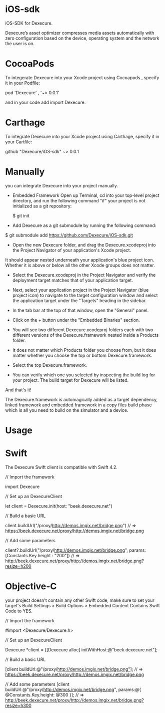 # iOS-sdk
iOS-SDK for Dexecure.

Dexecure’s asset optimizer compresses media assets automatically with zero configuration based on the device, operating system and the network the user is on.

# CocoaPods
To integerate Dexecure into your Xcode project using Cocoapods , specify it in your Podfile:

pod 'Dexecure' , '~> 0.0.1'

and in your code add import Dexecure.

# Carthage 

To integrate Dexecure into your Xcode project using Carthage, specify it in your Cartfile:

github "Dexecure/iOS-sdk" ~> 0.0.1


# Manually

you can integrate Dexecure into your project manually.

* Embedded Framework
  Open up Terminal, cd into your top-level project directory, and run the following command "if" your project is not        initialized as a git repository:
  
  $ git init
  
* Add Dexecure as a git submodule by running the following command:

$ git submodule add https://github.com/Dexecure/iOS-sdk.git

* Open the new Dexecure folder, and drag the Dexecure.xcodeproj into the Project Navigator of your application's Xcode project.

It should appear nested underneath your application's blue project icon. Whether it is above or below all the other Xcode  groups does not matter.

* Select the Dexecure.xcodeproj in the Project Navigator and verify the deployment target matches that of your application   target.

* Next, select your application project in the Project Navigator (blue project icon) to navigate to the target configuration window and select the application target under the "Targets" heading in the sidebar.

* In the tab bar at the top of that window, open the "General" panel.

* Click on the + button under the "Embedded Binaries" section.

* You will see two different Dexecure.xcodeproj folders each with two different versions of the Dexecure.framework nested inside a Products folder.

* It does not matter which Products folder you choose from, but it does matter whether you choose the top or bottom Dexecure.framework.

* Select the top Dexecure.framework.

* You can verify which one you selected by inspecting the build log for your project. The build target for Dexecure will be listed.

And that's it!

The Dexecure.framework is automagically added as a target dependency, linked framework and embedded framework in a copy files build phase which is all you need to build on the simulator and a device.

# Usage

 # Swift

The Dexecure Swift client is compatible with Swift 4.2.

// Import the framework

   import Dexecure

// Set up an DexecureClient

   let client = Dexecure.init(host: "beek.dexecure.net")

// Build a basic URL

  client.buildUrl("/proxy/http://demos.imgix.net/bridge.png") // =>  https://beek.dexecure.net/proxy/http://demos.imgix.net/bridge.png

// Add some parameters

  client?.buildUrl("/proxy/http://demos.imgix.net/bridge.png", params: [Constants.Key.height : "200"]) // => http://beek.dexecure.net/proxy/http://demos.imgix.net/bridge.png?resize=h200

 
# Objective-C

your project doesn't contain any other Swift code, make sure to set your target's Build Settings > Build Options > Embedded Content Contains Swift Code to YES.

// Import the framework

  #import <Dexecure/Dexecure.h>

// Set up an DexecureClient

 Dexecure *client = [[Dexecure alloc] initWithHost:@"beek.dexecure.net"];

// Build a basic URL

 [client buildUrl:@"/proxy/http://demos.imgix.net/bridge.png"]; // =>  https://beek.dexecure.net/proxy/http://demos.imgix.net/bridge.png

// Add some parameters
[client buildUrl:@"/proxy/http://demos.imgix.net/bridge.png", params:@{
  @Constants.Key.height: @300
}]; // => http://beek.dexecure.net/proxy/http://demos.imgix.net/bridge.png?resize=h300
